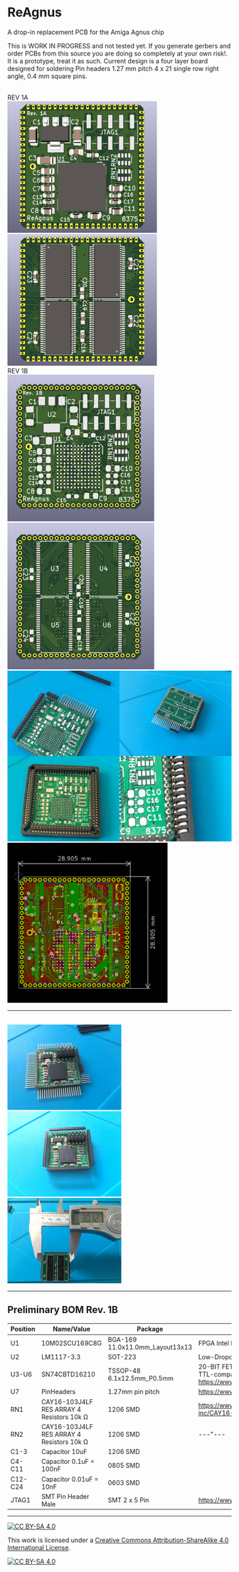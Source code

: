 # ReAgnus
A drop-in replacement PCB for the Amiga Agnus chip


This is WORK IN PROGRESS and not tested yet. If you generate gerbers and order PCBs from this source you are doing so completely at your own risk!. It is a  prototype, treat it as such. Current design is a four layer board designed for soldering Pin headers 1.27 mm pitch 4 x 21 single row right angle, 0.4 mm square pins.

<br />
REV 1A
<br />
<a href="images/screenshot_pic1.png">
<img src="images/screenshot_pic1.png" width="336" height="296">
</a>
<a href="images/screenshot_pic2.png">
<img src="images/screenshot_pic2.png" width="336" height="296">
</a>

<br />
REV 1B
<br />
<a href="images/screenshot_pic3.png">
<img src="images/screenshot_pic3.png" width="330" height="330">
</a>
<a href="images/screenshot_pic4.png">
<img src="images/screenshot_pic4.png" width="330" height="330">
</a>

<br />
<a href="images/ReAgnus_four_in_one.jpg">
<img src="images/ReAgnus_four_in_one.jpg" width="512" height="384">
</a>
<a href="images/screenshot_pic5.png">
<img src="images/screenshot_pic5.png" width="360" height="360">
</a>

***

<br />
<a href="images/ReAgnus_pic1.jpg">
<img src="images/ReAgnus_pic1.jpg" width="256" height="192">
</a>
<a href="images/ReAgnus_pic2.jpg">
<img src="images/ReAgnus_pic2.jpg" width="256" height="192">
</a>
<a href="images/ReAgnus_pic3.jpg">
<img src="images/ReAgnus_pic3.jpg" width="256" height="192">
</a>

***

Preliminary BOM Rev. 1B
---------
Position  | Name/Value   | Package | Notes
-|-|-|-|
U1 | 10M02SCU169C8G | BGA-169 11.0x11.0mm_Layout13x13 | FPGA Intel MAX 10
U2 | LM1117-3.3 | SOT-223 | Low-Dropout Linear Regulator 3.3 Volt
U3-U6 | SN74CBTD16210 | TSSOP-48 6.1x12.5mm_P0.5mm | 20-BIT FET Bus switch with level shifting, high-speed TTL-compatible, https://www.ti.com/lit/ds/symlink/sn74cbtd16210.pdf
U7 | PinHeaders | 1.27mm pin pitch | https://www.aliexpress.com/item/32767692043.html
RN1 | CAY16-103J4LF RES ARRAY 4 Resistors 10k Ω | 1206 SMD | https://www.digikey.se/product-detail/sv/bourns-inc/CAY16-103J4LF/CAY16-103J4LFCT-ND/
RN2 | CAY16-103J4LF RES ARRAY 4 Resistors 10k Ω | 1206 SMD | ---"---
C1-3 | Capacitor 10uF | 1206 SMD | 
C4-C11 | Capacitor 0.1uF = 100nF | 0805 SMD | 
C12-C24 | Capacitor 0.01uF = 10nF | 0603 SMD |
JTAG1 | SMT Pin Header Male | SMT 2 x 5 Pin | https://www.aliexpress.com/item/4000123828528.html
 

***

[![CC BY-SA 4.0][cc-by-sa-shield]][cc-by-sa]

This work is licensed under a
[Creative Commons Attribution-ShareAlike 4.0 International License][cc-by-sa].

[![CC BY-SA 4.0][cc-by-sa-image]][cc-by-sa]

[cc-by-sa]: http://creativecommons.org/licenses/by-sa/4.0/
[cc-by-sa-image]: https://licensebuttons.net/l/by-sa/4.0/88x31.png
[cc-by-sa-shield]: https://img.shields.io/badge/License-CC%20BY--SA%204.0-lightgrey.svg

